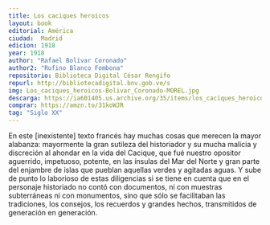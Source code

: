```yaml
---
title: Los caciques heroicos
layout: book
editorial: América
ciudad:  Madrid
edicion: 1918
year: 1918
author: "Rafael Bolívar Coronado"
author2: "Rufino Blanco Fombona"
repositorio: Biblioteca Digital César Rengifo
repurl: http://bibliotecadigital.bnv.gob.ve/s
img: Los_caciques_heroicos-Bolivar_Coronado-MOREL.jpg
descarga: https://ia601405.us.archive.org/35/items/los_caciques_heroicos/los_caciques_heroicos.pdf
comprar: https://amzn.to/31koWJR
tag: "Siglo XX"
---
```

 

En este [inexistente] texto francés hay muchas cosas que merecen la mayor alabanza: mayor­mente la gran sutileza del historiador y su mucha malicia y discreción al ahondar en la vida del Cacique, que fué nuestro opo­sitor aguerrido, impetuoso, potente, en las ínsulas del Mar del Norte y gran par­te del enjambre de islas que pueblan aquellas verdes y agitadas aguas.
Y sube de punto lo laborioso de estas diligencias si se tiene en cuenta que en el personaje historiado no contó con docu­mentos, ni con muestras subterráneas ni con monumentos, sino que sólo se facili­taban las tradiciones, los consejos, los re­cuerdos y grandes hechos, transmitidos de generación en generación.